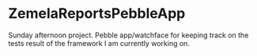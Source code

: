 # ZemelaReportsPebbleApp
Sunday afternoon project. Pebble app/watchface for keeping track on the tests result of the framework I am currently working on.
